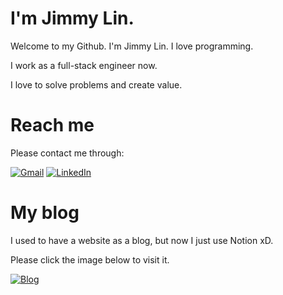 # I'm Jimmy Lin.

Welcome to my Github. I'm Jimmy Lin. I love programming.

I work as a full-stack engineer now.

I love to solve problems and create value.

# Reach me

Please contact me through:

[![Gmail](https://img.shields.io/badge/Gmail-D14836?style=for-the-badge&logo=gmail&logoColor=white)](mailto:b00502013@gmail.com)
[![LinkedIn](https://img.shields.io/badge/linkedin-%230077B5.svg?style=for-the-badge&logo=linkedin&logoColor=white)](https://www.linkedin.com/in/thejimmylin)

# My blog

I used to have a website as a blog, but now I just use Notion xD.

Please click the image below to visit it.

[![Blog](https://github.com/thejimmylin/jimmylin.org/blob/main/.docs/images/index.png)](https://www.notion.so/thejimmylin/My-Posts-96fba3c66e804480ba75c4bcd9d32195)
